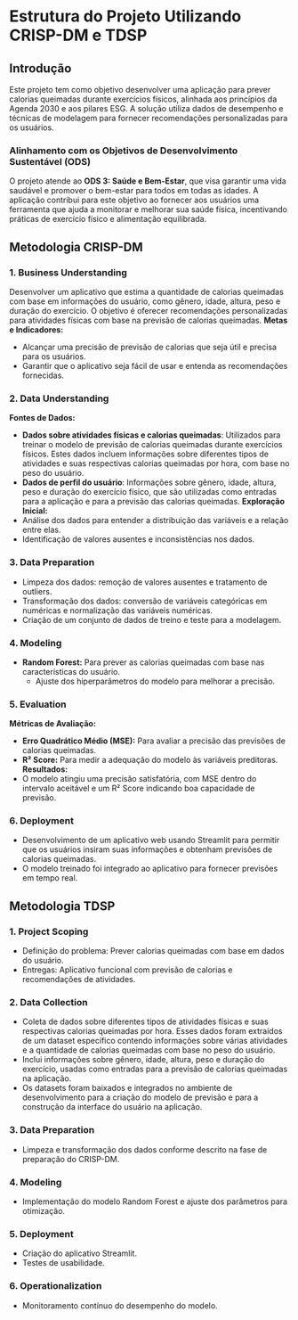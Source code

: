 # Estrutura do Projeto Utilizando CRISP-DM e TDSP

## Introdução
Este projeto tem como objetivo desenvolver uma aplicação para prever calorias queimadas durante exercícios físicos, alinhada aos princípios da Agenda 2030 e aos pilares ESG. A solução utiliza dados de desempenho e técnicas de modelagem para fornecer recomendações personalizadas para os usuários.

### Alinhamento com os Objetivos de Desenvolvimento Sustentável (ODS)
O projeto atende ao **ODS 3: Saúde e Bem-Estar**, que visa garantir uma vida saudável e promover o bem-estar para todos em todas as idades. A aplicação contribui para este objetivo ao fornecer aos usuários uma ferramenta que ajuda a monitorar e melhorar sua saúde física, incentivando práticas de exercício físico e alimentação equilibrada.

## Metodologia CRISP-DM

### 1. Business Understanding
Desenvolver um aplicativo que estima a quantidade de calorias queimadas com base em informações do usuário, como gênero, idade, altura, peso e duração do exercício. O objetivo é oferecer recomendações personalizadas para atividades físicas com base na previsão de calorias queimadas.
**Metas e Indicadores:**
- Alcançar uma precisão de previsão de calorias que seja útil e precisa para os usuários.
- Garantir que o aplicativo seja fácil de usar e entenda as recomendações fornecidas.

### 2. Data Understanding
**Fontes de Dados:**
- **Dados sobre atividades físicas e calorias queimadas**: Utilizados para treinar o modelo de previsão de calorias queimadas durante exercícios físicos. Estes dados incluem informações sobre diferentes tipos de atividades e suas respectivas calorias queimadas por hora, com base no peso do usuário.
- **Dados de perfil do usuário**: Informações sobre gênero, idade, altura, peso e duração do exercício físico, que são utilizadas como entradas para a aplicação e para a previsão das calorias queimadas.
**Exploração Inicial:**
- Análise dos dados para entender a distribuição das variáveis e a relação entre elas.
- Identificação de valores ausentes e inconsistências nos dados.

### 3. Data Preparation
- Limpeza dos dados: remoção de valores ausentes e tratamento de outliers.
- Transformação dos dados: conversão de variáveis categóricas em numéricas e normalização das variáveis numéricas.
- Criação de um conjunto de dados de treino e teste para a modelagem.

### 4. Modeling
- **Random Forest:** Para prever as calorias queimadas com base nas características do usuário.
  - Ajuste dos hiperparâmetros do modelo para melhorar a precisão.

### 5. Evaluation
**Métricas de Avaliação:**
- **Erro Quadrático Médio (MSE):** Para avaliar a precisão das previsões de calorias queimadas.
- **R² Score:** Para medir a adequação do modelo às variáveis preditoras.
**Resultados:**
- O modelo atingiu uma precisão satisfatória, com MSE dentro do intervalo aceitável e um R² Score indicando boa capacidade de previsão.

### 6. Deployment
- Desenvolvimento de um aplicativo web usando Streamlit para permitir que os usuários insiram suas informações e obtenham previsões de calorias queimadas.
- O modelo treinado foi integrado ao aplicativo para fornecer previsões em tempo real.


## Metodologia TDSP

### 1. Project Scoping
- Definição do problema: Prever calorias queimadas com base em dados do usuário.
- Entregas: Aplicativo funcional com previsão de calorias e recomendações de atividades.

### 2. Data Collection
- Coleta de dados sobre diferentes tipos de atividades físicas e suas respectivas calorias queimadas por hora. Esses dados foram extraídos de um dataset específico contendo informações sobre várias atividades e a quantidade de calorias queimadas com base no peso do usuário.
- Inclui informações sobre gênero, idade, altura, peso e duração do exercício, usadas como entradas para a previsão de calorias queimadas na aplicação.
- Os datasets foram baixados e integrados no ambiente de desenvolvimento para a criação do modelo de previsão e para a construção da interface do usuário na aplicação.

### 3. Data Preparation
- Limpeza e transformação dos dados conforme descrito na fase de preparação do CRISP-DM.

### 4. Modeling
- Implementação do modelo Random Forest e ajuste dos parâmetros para otimização.

### 5. Deployment
- Criação do aplicativo Streamlit.
- Testes de usabilidade.

### 6. Operationalization
- Monitoramento contínuo do desempenho do modelo.
